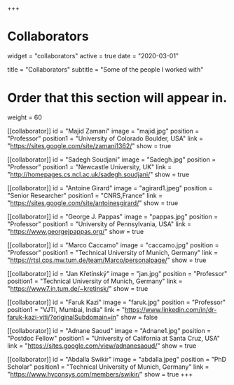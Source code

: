+++
# Collaborators
widget = "collaborators"
active = true
date = "2020-03-01"

title = "Collaborators"
subtitle = "Some of the people I worked with"

# Order that this section will appear in.
weight = 60

[[collaborator]]
	id = "Majid Zamani"
	image = "majid.jpg"
  position = "Professor"
	position1 = "University of Colorado Boulder, USA"
	link = "https://sites.google.com/site/zamani1362/"
	show = true

[[collaborator]]
	id = "Sadegh Soudjani"
	image = "Sadegh.jpg"
  position = "Professor"
	position1 = "Newcastle University, UK"
	link = "http://homepages.cs.ncl.ac.uk/sadegh.soudjani/"
	show = true
  
[[collaborator]]
	id = "Antoine Girard"
	image = "agirard1.jpeg"
  position = "Senior Researcher"
	position1 = "CNRS,France"
	link = "https://sites.google.com/site/antoinesgirard/"
	show = true

[[collaborator]]
	id = "George J. Pappas"
	image = "pappas.jpg"
  position = "Professor"
	position1 = "University of Pennsylvania, USA"
	link = "https://www.georgejpappas.org/"
	show = true
  
[[collaborator]]
	id = "Marco Caccamo"
	image = "caccamo.jpg"
  position = "Professor"
	position1 = "Technical University of Munich, Germany"
	link = "https://rtsl.cps.mw.tum.de/team/Marco/personalpage/"
	show = true

[[collaborator]]
	id = "Jan Křetínský"
	image = "jan.jpg"
  position = "Professor"
	position1 = "Technical University of Munich, Germany"
	link = "https://www7.in.tum.de/~kretinsk/"
	show = true 

[[collaborator]]
	id = "Faruk Kazi"
	image = "faruk.jpg"
  position = "Professor"
	position1 = "VJTI, Mumbai, India"
	link = "https://www.linkedin.com/in/dr-faruk-kazi-vjti/?originalSubdomain=in"
	show = false 
  
[[collaborator]]
	id = "Adnane Saoud"
	image = "Adnane1.jpg"
  position = "Postdoc Fellow"
	position1 = "University of California at Santa Cruz, USA"
	link = "https://sites.google.com/view/adnanesaoud/"
	show = true 

[[collaborator]]
	id = "Abdalla Swikir"
	image = "abdalla.jpeg"
  position = "PhD Scholar"
	position1 = "Technical University of Munich, Germany"
	link = "https://www.hyconsys.com/members/swikir/"
	show = true 
+++
